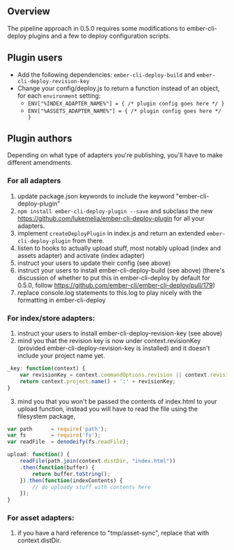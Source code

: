 ## Overview

The pipeline approach in 0.5.0 requires some modifications to ember-cli-deploy plugins and a few to deploy configuration scripts.

## Plugin users

- Add the following dependencies: `ember-cli-deploy-build` and `ember-cli-deploy-revision-key`
- Change your config/deploy.js to return a function instead of an object, for each `environment` setting:
    - `ENV["%INDEX_ADAPTER_NAME%"] = { /* plugin config goes here */ }`
    - `ENV["%ASSETS_ADAPTER_NAME%"] = { /* plugin config goes here */ }`

## Plugin authors
Depending on what type of adapters you're publishing, you'll have to make different amendments.

### For all adapters

1. update package.json keywords to include the keyword "ember-cli-deploy-plugin"
2. `npm install ember-cli-deploy-plugin --save` and subclass the new https://github.com/lukemelia/ember-cli-deploy-plugin for all your adapters.
3. implement `createDeployPlugin` in index.js and return an extended `ember-cli-deploy-plugin` from there.
4. listen to hooks to actually upload stuff, most notably upload (index and assets adapter) and activate (index adapter)
5. instruct your users to update their config (see above)
6. instruct your users to install ember-cli-deploy-build (see above) (there's discussion of whether to put this in ember-cli-deploy by default for 0.5.0, follow https://github.com/ember-cli/ember-cli-deploy/pull/179)
7. replace console.log statements to this.log to play nicely with the formatting in ember-cli-deploy

### For index/store adapters:
1. instruct your users to install ember-cli-deploy-revision-key (see above)
2. mind you that the revision key is now under context.revisionKey (provided ember-cli-deploy-revision-key is installed) and it doesn't include your project name yet.
```javascript
_key: function(context) {
	var revisionKey = context.commandOptions.revision || context.revisionKey.substr(0, 8);
	return context.project.name() + ':' + revisionKey;
}
```
3. mind you that you won't be passed the contents of index.html to your upload function, instead you will have to read the file using the filesystem package,
```javascript
var path      = require('path');
var fs        = require('fs');
var readFile  = denodeify(fs.readFile);

upload: function() {
	readFile(path.join(context.distDir, "index.html"))
	.then(function(buffer) {
		return buffer.toString();
	}).then(function(indexContents) {
		// do uploady stuff with contents here
	});
}
```

### For asset adapters:
1. if you have a hard reference to "tmp/asset-sync", replace that with context.distDir.
